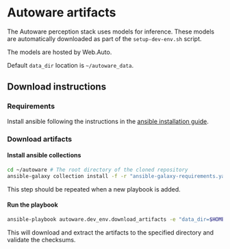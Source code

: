 # Autoware artifacts

The Autoware perception stack uses models for inference. These models are automatically downloaded as part of the `setup-dev-env.sh` script.

The models are hosted by Web.Auto.

Default `data_dir` location is `~/autoware_data`.

## Download instructions

### Requirements

Install ansible following the instructions in the [ansible installation guide](../../README.md#ansible-installation).

### Download artifacts

#### Install ansible collections

```bash
cd ~/autoware # The root directory of the cloned repository
ansible-galaxy collection install -f -r "ansible-galaxy-requirements.yaml"
```

This step should be repeated when a new playbook is added.

#### Run the playbook

```bash
ansible-playbook autoware.dev_env.download_artifacts -e "data_dir=$HOME/autoware_data" --ask-become-pass
```

This will download and extract the artifacts to the specified directory and validate the checksums.
